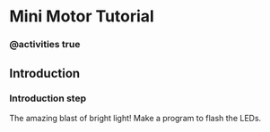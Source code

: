# Mini Motor Tutorial

### @activities true

## Introduction

### Introduction step

The amazing blast of bright light! Make a program to flash the LEDs.